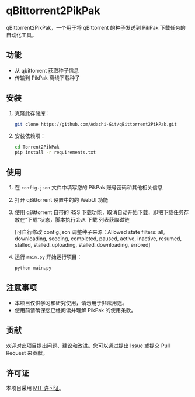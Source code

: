 # qBittorrent2PikPak

qBittorrent2PikPak，一个用于将 qBittorrent 的种子发送到 PikPak 下载任务的自动化工具。

## 功能

- 从 qbittorrent 获取种子信息
- 传输到 PikPak 离线下载种子

## 安装

1. 克隆此存储库：

    ```bash
    git clone https://github.com/Adachi-Git/qBittorrent2PikPak.git
    ```

2. 安装依赖项：

    ```bash
    cd Torrent2PikPak
    pip install -r requirements.txt
    ```

## 使用

1. 在 `config.json` 文件中填写您的 PikPak 账号密码和其他相关信息
2. 打开 qBittorrent 设置中的的 WebUI 功能
3. 使用 qBittorrent 自带的 RSS 下载功能，取消自动开始下载，即把下载任务存放在“下载”状态，脚本执行会从 下载 列表获取磁链

   [可自行修改 config.json 调整种子来源：Allowed state filters: all, downloading, seeding, completed, paused, active, inactive, resumed, stalled, stalled_uploading, stalled_downloading, errored]
   
4. 运行 `main.py` 开始运行项目：

    ```bash
    python main.py
    ```
   

## 注意事项

- 本项目仅供学习和研究使用，请勿用于非法用途。
- 使用前请确保您已经阅读并理解 PikPak 的使用条款。

## 贡献

欢迎对此项目提出问题、建议和改进。您可以通过提出 Issue 或提交 Pull Request 来贡献。

## 许可证

本项目采用 [MIT 许可证](LICENSE)。
